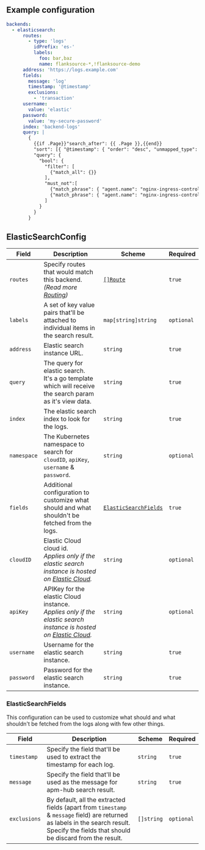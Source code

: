 ## Example configuration

```yaml
backends:
  - elasticsearch:
      routes:
        - type: 'logs'
          idPrefix: 'es-'
          labels:
            foo: bar,baz
            name: flanksource-*,!flanksource-demo
      address: 'https://logs.example.com'
      fields:
        message: 'log'
        timestamp: '@timestamp'
        exclusions:
          - 'transaction'
      username:
        value: 'elastic'
      password:
        value: 'my-secure-password'
      index: 'backend-logs'
      query: |
        {
          {{if .Page}}"search_after": {{ .Page }},{{end}}
          "sort": [{ "@timestamp": { "order": "desc", "unmapped_type": "boolean" } }],
          "query": {
            "bool": {
              "filter": [
                {"match_all": {}}
              ],
              "must_not":[
                {"match_phrase": { "agent.name": "nginx-ingress-controller-f6zx7" }},
                {"match_phrase": { "agent.name": "nginx-ingress-controller-r46vg" }}
              ]
            }
          }
        }
```

## ElasticSearchConfig

| Field       | Description                                                                                                                                           | Scheme                                        | Required   |
| ----------- | ----------------------------------------------------------------------------------------------------------------------------------------------------- | --------------------------------------------- | ---------- |
| `routes`    | Specify routes that would match this backend.<br> _(Read more [Routing](../concepts/routing.md))_                                                     | [`[]Route`](../concepts/routing.md#route)     | `true`     |
| `labels`    | A set of key value pairs that'll be attached to individual items in the search result.                                                                | `map[string]string`                           | `optional` |
| `address`   | Elastic search instance URL.                                                                                                                          | `string`                                      | `true`     |
| `query`     | The query for elastic search.<br>It's a go template which will receive the search param as it's view data.                                            | `string`                                      | `true`     |
| `index`     | The elastic search index to look for the logs.                                                                                                        | `string`                                      | `true`     |
| `namespace` | The Kubernetes namespace to search for `cloudID`, `apiKey`, `username` & `password`.                                                                  | `string`                                      | `optional` |
| `fields`    | Additional configuration to customize what should and what shouldn't be fetched from the logs.                                                        | [`ElasticSearchFields`](#elasticsearchfields) | `true`     |
| `cloudID`   | Elastic Cloud cloud id. <br>_Applies only if the elastic search instance is hosted on [Elastic Cloud](https://www.elastic.co/cloud/)._                | `string`                                      | `optional` |
| `apiKey`    | APIKey for the elastic Cloud instance. <br>_Applies only if the elastic search instance is hosted on [Elastic Cloud](https://www.elastic.co/cloud/)._ | `string`                                      | `optional` |
| `username`  | Username for the elastic search instance.                                                                                                             | `string`                                      | `true`     |
| `password`  | Password for the elastic search instance.                                                                                                             | `string`                                      | `true`     |

### ElasticSearchFields

This configuration can be used to customize what should and what shouldn't be fetched from the logs along with few other things.

| Field        | Description                                                                                                                                                                                | Scheme     | Required   |
| ------------ | ------------------------------------------------------------------------------------------------------------------------------------------------------------------------------------------ | ---------- | ---------- |
| `timestamp`  | Specify the field that'll be used to extract the timestamp for each log.                                                                                                                   | `string`   | `true`     |
| `message`    | Specify the field that'll be used as the message for apm-hub search result.                                                                                                                | `string`   | `true`     |
| `exclusions` | By default, all the extracted fields (apart from `timestamp` & `message` field) are returned as labels in the search result.<br>Specify the fields that should be discard from the result. | `[]string` | `optional` |
